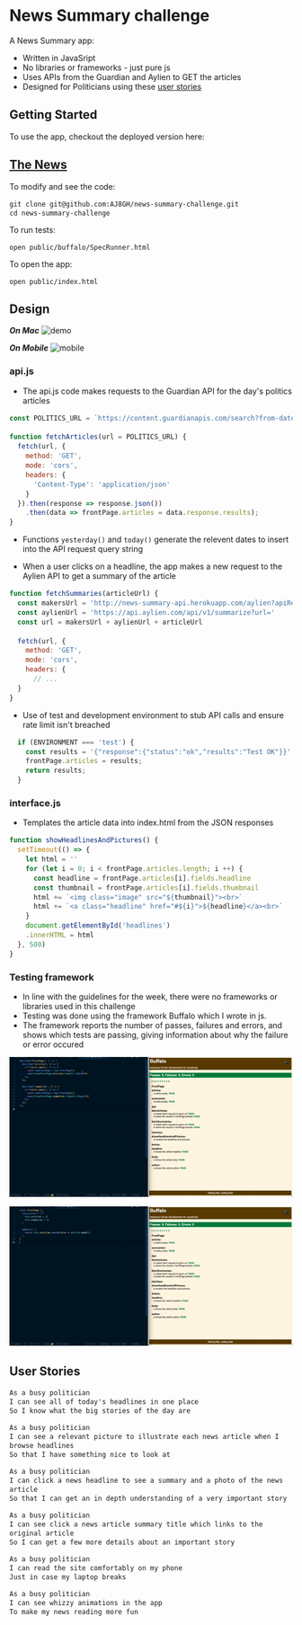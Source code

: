 # News Summary challenge

A News Summary app:
- Written in JavaSript
- No libraries or frameworks - just pure js
- Uses APIs from the Guardian and Aylien to GET the articles
- Designed for Politicians using these [user stories](#user-stories)

## Getting Started

To use the app, checkout the deployed version here:

[The News](http://rebel-ocean.surge.sh/)
----------------------------------------

To modify and see the code:
```shell
git clone git@github.com:AJ8GH/news-summary-challenge.git
cd news-summary-challenge
```

To run tests:
```shell
open public/buffalo/SpecRunner.html
```

To open the app:
```shell
open public/index.html
```

## Design

***On Mac***
![demo](public/images/demo.gif)

***On Mobile***
![mobile](public/images/mobile.gif)


### api.js
- The api.js code makes requests to the Guardian API for the day's politics articles

```js
const POLITICS_URL = `https://content.guardianapis.com/search?from-date=${yesterday()}&to-date=${today()}&q=politics&api-key=test&show-fields=all`

function fetchArticles(url = POLITICS_URL) {
  fetch(url, {
    method: 'GET',
    mode: 'cors',
    headers: {
      'Content-Type': 'application/json'
    }
  }).then(response => response.json())
    .then(data => frontPage.articles = data.response.results);
}
```

- Functions `yesterday()` and `today()` generate the relevent dates to insert into the API request query string

- When a user clicks on a headline, the app makes a new request to the Aylien API to get a summary of the article

```js
function fetchSummaries(articleUrl) {
  const makersUrl = 'http://news-summary-api.herokuapp.com/aylien?apiRequestUrl='
  const aylienUrl = 'https://api.aylien.com/api/v1/summarize?url='
  const url = makersUrl + aylienUrl + articleUrl

  fetch(url, {
    method: 'GET',
    mode: 'cors',
    headers: {
      // ...
  }
}
```

- Use of test and development environment to stub API calls and ensure rate limit isn't breached

```js
  if (ENVIRONMENT === 'test') {
    const results = '{"response":{"status":"ok","results":"Test OK"}}'
    frontPage.articles = results;
    return results;
  }
```

### interface.js

- Templates the article data into index.html from the JSON responses

```js
function showHeadlinesAndPictures() {
  setTimeout(() => {
    let html = ''
    for (let i = 0; i < frontPage.articles.length; i ++) {
      const headline = frontPage.articles[i].fields.headline
      const thumbnail = frontPage.articles[i].fields.thumbnail
      html += `<img class="image" src="${thumbnail}"><br>`
      html += `<a class="headline" href="#${i}">${headline}</a><br>`
    }
    document.getElementById('headlines')
    .innerHTML = html
  }, 500)
}
```

### Testing framework

- In line with the guidelines for the week, there were no frameworks or libraries used in this challenge
- Testing was done using the framework Buffalo which I wrote in js.
- The framework reports the number of passes, failures and errors, and shows which tests are passing, giving information about why the failure or error occured

![buffalo-demo](pubilc/images/../../public/images/buffalo-demo.gif)

![buffalo-errors](pubilc/images/../../public/images/errors.gif)

## User Stories

```
As a busy politician
I can see all of today's headlines in one place
So I know what the big stories of the day are
```

```
As a busy politician
I can see a relevant picture to illustrate each news article when I browse headlines
So that I have something nice to look at
```

```
As a busy politician
I can click a news headline to see a summary and a photo of the news article
So that I can get an in depth understanding of a very important story
```

```
As a busy politician
I can see click a news article summary title which links to the original article
So I can get a few more details about an important story
```

```
As a busy politician
I can read the site comfortably on my phone
Just in case my laptop breaks
```

```
As a busy politician
I can see whizzy animations in the app
To make my news reading more fun
```
